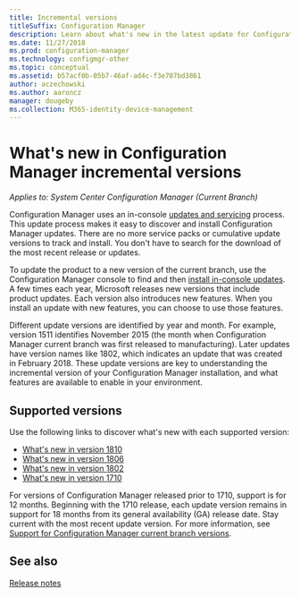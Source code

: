 ```yaml
---
title: Incremental versions
titleSuffix: Configuration Manager
description: Learn about what's new in the latest update for Configuration Manager.
ms.date: 11/27/2018
ms.prod: configuration-manager
ms.technology: configmgr-other
ms.topic: conceptual
ms.assetid: b57acf0b-05b7-46af-ad4c-f3e707bd3861
author: aczechowski
ms.author: aaroncz
manager: dougeby
ms.collection: M365-identity-device-management
---
```


# What's new in Configuration Manager incremental versions

*Applies to: System Center Configuration Manager (Current Branch)*

 Configuration Manager uses an in-console [updates and servicing](/sccm/core/servers/manage/updates) process. This update process makes it easy to discover and install Configuration Manager updates. There are no more service packs or cumulative update versions to track and install. You don't have to search for the download of the most recent release or updates.

 To update the product to a new version of the current branch, use the Configuration Manager console to find and then [install in-console updates](/sccm/core/servers/manage/install-in-console-updates). A few times each year, Microsoft releases new versions that include product updates. Each version also introduces new features. When you install an update with new features, you can choose to use those features. 

 Different update versions are identified by year and month. For example, version 1511 identifies November 2015 (the month when Configuration Manager current branch was first released to manufacturing). Later updates have version names like 1802, which indicates an update that was created in February 2018. These update versions are key to understanding the incremental version of your Configuration Manager installation, and what features are available to enable in your environment.



## Supported versions
 Use the following links to discover what's new with each supported version:
  - [What's new in version 1810](/sccm/core/plan-design/changes/whats-new-in-version-1810)
  - [What's new in version 1806](/sccm/core/plan-design/changes/whats-new-in-version-1806)  
  - [What's new in version 1802](/sccm/core/plan-design/changes/whats-new-in-version-1802)
  - [What's new in version 1710](/sccm/core/plan-design/changes/whats-new-in-version-1710)


For versions of Configuration Manager released prior to 1710, support is for 12 months. Beginning with the 1710 release, each update version remains in support for 18 months from its general availability (GA) release date.  Stay current with the most recent update version. For more information, see [Support for Configuration Manager current branch versions](/sccm/core/servers/manage/current-branch-versions-supported).  


## See also
[Release notes](/sccm/core/servers/deploy/install/release-notes)
